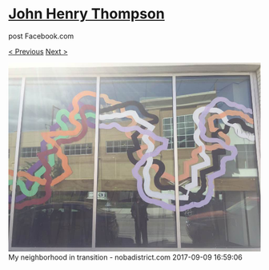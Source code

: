 # [John Henry Thompson](../README.md)
post Facebook.com

[< Previous](2017-09-09-2.md) [Next >](2017-09-09-4.md)

[![](../media/2017-09-09/Timeline-Photos-My-neighborhood-in-transition-nobadistrict-com.jpg)](../README.md)
My neighborhood in transition - nobadistrict.com
2017-09-09 16:59:06